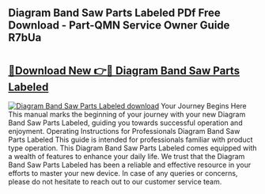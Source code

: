 ## Diagram Band Saw Parts Labeled PDf Free Download - Part-QMN Service Owner Guide R7bUa

# <h2><a href="http://dfsvr4a.blite.top/?on=Diagram+Band+Saw+Parts+Labeled">🔗Download New 👉🔴 Diagram Band Saw Parts Labeled</a></h2>

[![Diagram Band Saw Parts Labeled download](https://i.imgur.com/lujVjoI.png)](http://dfsvr4a.blite.top/?on=Diagram+Band+Saw+Parts+Labeled)
Your Journey Begins Here This manual marks the beginning of your journey with your new Diagram Band Saw Parts Labeled, guiding you towards successful operation and enjoyment. Operating Instructions for Professionals Diagram Band Saw Parts Labeled This guide is intended for professionals familiar with product type operation. This Diagram Band Saw Parts Labeled comes equipped with a wealth of features to enhance your daily life. We trust that the Diagram Band Saw Parts Labeled has been a reliable and effective resource in your efforts to master your new device. In case of any queries or concerns, please do not hesitate to reach out to our customer service team.
